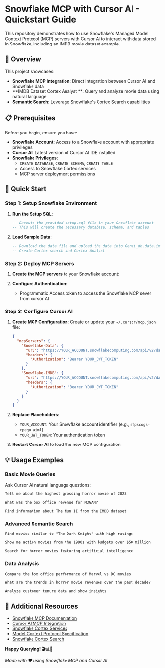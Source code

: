 # Snowflake MCP with Cursor AI - Quickstart Guide

This repository demonstrates how to use Snowflake's Managed Model Context Protocol (MCP) servers with Cursor AI to interact with data stored in Snowflake, including an IMDB movie dataset example.

## 🌟 Overview

This project showcases:
- **Snowflake MCP Integration**: Direct integration between Cursor AI and Snowflake data
- **IMDB Dataset Cortex Analyst **: Query and analyze movie data using natural language
- **Semantic Search**: Leverage Snowflake's Cortex Search capabilities


## 📋 Prerequisites

Before you begin, ensure you have:

- **Snowflake Account**: Access to a Snowflake account with appropriate privileges
- **Cursor AI**: Latest version of Cursor AI IDE installed
- **Snowflake Privileges**: 
  - `CREATE DATABASE`, `CREATE SCHEMA`, `CREATE TABLE`
  - Access to Snowflake Cortex services
  - MCP server deployment permissions

## 🚀 Quick Start

### Step 1: Setup Snowflake Environment

1. **Run the Setup SQL**:
   ```sql
   -- Execute the provided setup.sql file in your Snowflake account
   -- This will create the necessary database, schema, and tables
   ```

2. **Load Sample Data**:
   ```sql
   -- Download the data file and upload the data into Genai_db.data.imdb_movies table using snowsight  
   -- Create Cortex search and Cortex Analyst 
   ```

### Step 2: Deploy MCP Servers

1. **Create the MCP servers** to your Snowflake account:

2. **Configure Authentication**:
   - Programmatic Access token to access the Snowflake MCP sever from cursor AI

### Step 3: Configure Cursor AI

1. **Create MCP Configuration**:
   Create or update your `~/.cursor/mcp.json` file:

   ```json
   {
     "mcpServers": {
       "Snowflake-Data": {
         "url": "https://YOUR_ACCOUNT.snowflakecomputing.com/api/v2/databases/genai_db/schemas/data/mcp-servers/rp_mcp_server",
         "headers": {
           "Authorization": "Bearer YOUR_JWT_TOKEN"
         }
       },
       "Snowflake-IMDB": {
         "url": "https://YOUR_ACCOUNT.snowflakecomputing.com/api/v2/databases/genai_db/schemas/data/mcp-servers/imdb_mcp_server",
         "headers": {
           "Authorization": "Bearer YOUR_JWT_TOKEN"
         }
       }
     }
   }
   ```

2. **Replace Placeholders**:
   - `YOUR_ACCOUNT`: Your Snowflake account identifier (e.g., `sfpscogs-rpegu_aiml`)
   - `YOUR_JWT_TOKEN`: Your authentication token

3. **Restart Cursor AI** to load the new MCP configuration

## 💡 Usage Examples

### Basic Movie Queries

Ask Cursor AI natural language questions:

```text
Tell me about the highest grossing horror movie of 2023
```

```text
What was the box office revenue for M3GAN?
```

```text
Find information about The Nun II from the IMDB dataset
```

### Advanced Semantic Search

```text
Find movies similar to "The Dark Knight" with high ratings
```

```text
Show me action movies from the 1990s with budgets over $50 million
```

```text
Search for horror movies featuring artificial intelligence
```

### Data Analysis

```text
Compare the box office performance of Marvel vs DC movies
```

```text
What are the trends in horror movie revenues over the past decade?
```

```text
Analyze customer tenure data and show insights
```



## 🔗 Additional Resources

- [Snowflake MCP Documentation](https://docs.snowflake.com/en/developer-guide/mcp)
- [Cursor AI MCP Integration](https://docs.cursor.com/mcp)  
- [Snowflake Cortex Services](https://docs.snowflake.com/en/user-guide/snowflake-cortex)
- [Model Context Protocol Specification](https://modelcontextprotocol.io/)
- [Snowflake Cortex Search](https://docs.snowflake.com/en/user-guide/snowflake-cortex/cortex-search)

**Happy Querying! 🎬📊🚀**

*Made with ❤️ using Snowflake MCP and Cursor AI*
